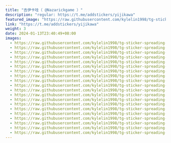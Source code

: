 ```yaml
---
title: "吉伊卡哇（ @Nazarickgame ）"
description: "regular: https://t.me/addstickers/yijikawa"
featured_image: "https://raw.githubusercontent.com/kylelin1998/tg-sticker-spreading-worldwide-images/main/img/92185b84-06f3-4fce-a44f-c2483d9f65b4.jpg"
link: "https://t.me/addstickers/yijikawa"
weight: 3
date: 2024-01-13T23:40:49+08:00
images:
  - https://raw.githubusercontent.com/kylelin1998/tg-sticker-spreading-worldwide-images/main/img/92185b84-06f3-4fce-a44f-c2483d9f65b4.jpg
  - https://raw.githubusercontent.com/kylelin1998/tg-sticker-spreading-worldwide-images/main/img/53dc34de-d401-4146-8353-e518ba9a57ce.jpg
  - https://raw.githubusercontent.com/kylelin1998/tg-sticker-spreading-worldwide-images/main/img/6cf172c2-88c6-4e23-831c-2a7b0e4d3ec8.jpg
  - https://raw.githubusercontent.com/kylelin1998/tg-sticker-spreading-worldwide-images/main/img/cded3469-0128-4004-b8d3-e833654cb9ee.jpg
  - https://raw.githubusercontent.com/kylelin1998/tg-sticker-spreading-worldwide-images/main/img/5837306f-b7e3-4696-9991-ffe851ecadf1.jpg
  - https://raw.githubusercontent.com/kylelin1998/tg-sticker-spreading-worldwide-images/main/img/7ce54765-4629-4cbd-8659-5ad93b2c578f.jpg
  - https://raw.githubusercontent.com/kylelin1998/tg-sticker-spreading-worldwide-images/main/img/18031775-cf37-43c4-82ac-b4828e293cf7.jpg
  - https://raw.githubusercontent.com/kylelin1998/tg-sticker-spreading-worldwide-images/main/img/55f99080-37d6-4c52-88ad-fa38c290869c.jpg
  - https://raw.githubusercontent.com/kylelin1998/tg-sticker-spreading-worldwide-images/main/img/03ba562d-fc2f-49a4-9271-3ae1cb4eb53b.jpg
  - https://raw.githubusercontent.com/kylelin1998/tg-sticker-spreading-worldwide-images/main/img/a6d9416d-0486-4f6f-8865-941b4023cd4c.jpg
  - https://raw.githubusercontent.com/kylelin1998/tg-sticker-spreading-worldwide-images/main/img/6663ca4d-8e00-4029-ba1e-b904eb8fc3de.jpg
  - https://raw.githubusercontent.com/kylelin1998/tg-sticker-spreading-worldwide-images/main/img/710a293d-dd4a-4dd6-afee-4f398f28184f.jpg
  - https://raw.githubusercontent.com/kylelin1998/tg-sticker-spreading-worldwide-images/main/img/2af01750-89c6-45a3-ba9e-3d56d725dc9e.jpg
  - https://raw.githubusercontent.com/kylelin1998/tg-sticker-spreading-worldwide-images/main/img/65d940c6-3b25-44d5-b589-301215505181.jpg
  - https://raw.githubusercontent.com/kylelin1998/tg-sticker-spreading-worldwide-images/main/img/ad1ea30d-8799-4599-95c2-9ea6e9b84ef6.jpg
  - https://raw.githubusercontent.com/kylelin1998/tg-sticker-spreading-worldwide-images/main/img/5b39771d-d54e-46a9-b8bd-ffbc7693522b.jpg
  - https://raw.githubusercontent.com/kylelin1998/tg-sticker-spreading-worldwide-images/main/img/b0527091-a602-4fb0-9ab4-35ae1d638a06.jpg
  - https://raw.githubusercontent.com/kylelin1998/tg-sticker-spreading-worldwide-images/main/img/f7142157-2cbf-480d-896e-84d24487be76.jpg
  - https://raw.githubusercontent.com/kylelin1998/tg-sticker-spreading-worldwide-images/main/img/2b125448-4064-4548-9574-12f85cfe735b.jpg
  - https://raw.githubusercontent.com/kylelin1998/tg-sticker-spreading-worldwide-images/main/img/235e6ae7-67ec-4983-b659-218c447d9c18.jpg
---
```

